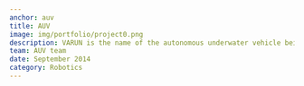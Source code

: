 ```yaml
---
anchor: auv
title: AUV
image: img/portfolio/project0.png
description: VARUN is the name of the autonomous underwater vehicle being developed by a team of undergraduate students under Robotics Club IIT Kanpur. I have spend more time on this that all the other projects (other that huracan) combined. Headover to <a href="https://auv-iitk.github.io">auv-iitk.github.io</a> for more details. We are using ROS and OpenCV for making the robot runs autonomously. All source code is open source and can be accessed at <a href="https://github.com/auv-iitk">github.com/auv-iitk</a>.
team: AUV team
date: September 2014
category: Robotics
---
```

